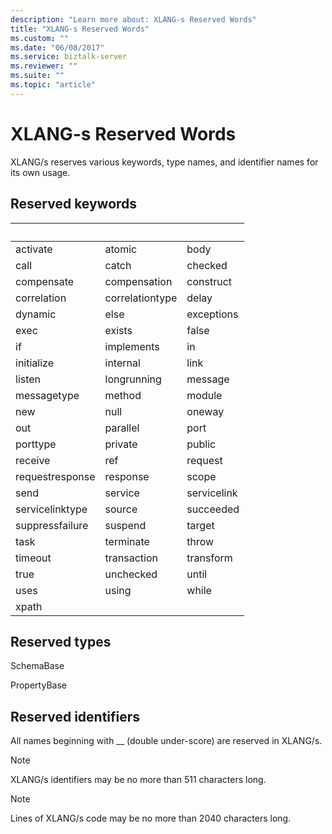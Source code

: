 ```yaml
---
description: "Learn more about: XLANG-s Reserved Words"
title: "XLANG-s Reserved Words"
ms.custom: ""
ms.date: "06/08/2017"
ms.service: biztalk-server
ms.reviewer: ""
ms.suite: ""
ms.topic: "article"
---
```

# XLANG-s Reserved Words
XLANG/s reserves various keywords, type names, and identifier names for its own usage.  
  
## Reserved keywords  
  
|&nbsp;|&nbsp;|&nbsp;|  
|-|-|-|  
|activate|atomic|body|  
|call|catch|checked|  
|compensate|compensation|construct|  
|correlation|correlationtype|delay|  
|dynamic|else|exceptions|  
|exec|exists|false|  
|if|implements|in|  
|initialize|internal|link|  
|listen|longrunning|message|  
|messagetype|method|module|  
|new|null|oneway|  
|out|parallel|port|  
|porttype|private|public|  
|receive|ref|request|  
|requestresponse|response|scope|  
|send|service|servicelink|  
|servicelinktype|source|succeeded|  
|suppressfailure|suspend|target|  
|task|terminate|throw|  
|timeout|transaction|transform|  
|true|unchecked|until|  
|uses|using|while|  
|xpath|||  
  
## Reserved types  
 SchemaBase  
  
 PropertyBase  
  
## Reserved identifiers  
 All names beginning with __ (double under-score) are reserved in XLANG/s.  
  
> [!NOTE]
>  XLANG/s identifiers may be no more than 511 characters long.  
  
> [!NOTE]
>  Lines of XLANG/s code may be no more than 2040 characters long.
